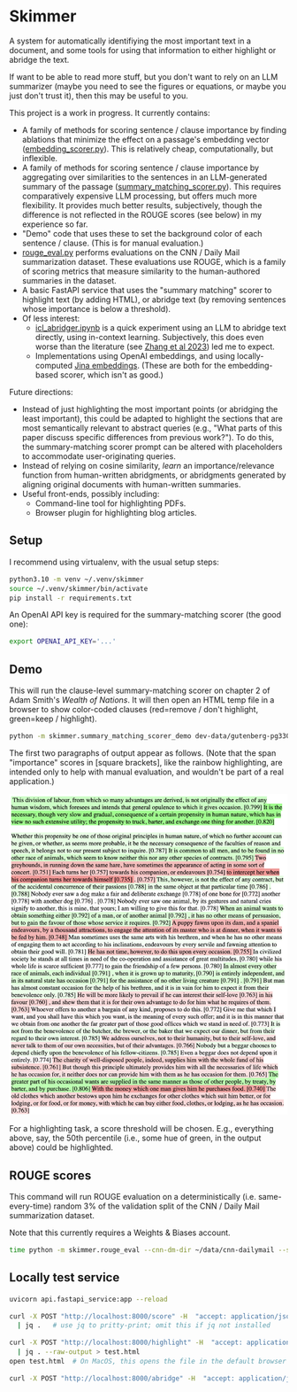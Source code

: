 # Skimmer

A system for automatically identifiying the most important text in a document, and some tools for using that information to either highlight or abridge the text.

If want to be able to read more stuff, but you don't want to rely on an LLM summarizer (maybe you need to see the figures or equations, or maybe you just don't trust it), then this may be useful to you.

This project is a work in progress. It currently contains:
- A family of methods for scoring sentence / clause importance by finding ablations that minimize the effect on a passage's embedding vector ([embedding_scorer.py](skimmer/embedding_scorer.py)). This is relatively cheap, computationally, but inflexible.
- A family of methods for scoring sentence / clause importance by aggregating over similarities to the sentences in an LLM-generated summary of the passage ([summary_matching_scorer.py](skimmer/summary_matching_scorer.py)). This requires comparatively expensive LLM processing, but offers much more flexibility. It provides much better results, subjectively, though the difference is not reflected in the ROUGE scores (see below) in my experience so far.
- "Demo" code that uses these to set the background color of each sentence / clause. (This is for manual evaluation.)
- [rouge_eval.py](skimmer/rouge_eval.py) performs evaluations on the CNN / Daily Mail summarization dataset. These evaluations use ROUGE, which is a family of scoring metrics that measure similarity to the human-authored summaries in the dataset.
- A basic FastAPI service that uses the "summary matching" scorer to highlight text (by adding HTML), or abridge text (by removing sentences whose importance is below a threshold).
- Of less interest:
  - [icl_abridger.ipynb](notebooks/icl_abridger.ipynb) is a quick experiment using an LLM to abridge text directly, using in-context learning. Subjectively, this does even worse than the literature (see [Zhang et al 2023](https://arxiv.org/abs/2304.04193)) led me to expect.
  - Implementations using OpenAI embeddings, and using locally-computed [Jina embeddings](https://huggingface.co/jinaai/jina-embeddings-v2-small-en). (These are both for the embedding-based scorer, which isn't as good.)

Future directions:
- Instead of just highlighting the most important points (or abridging the least important), this could be adapted to highlight the sections that are most semantically relevant to abstract queries (e.g., "What parts of this paper discuss specific differences from previous work?"). To do this, the summary-matching scorer prompt can be altered with placeholders to accommodate user-originating queries.
- Instead of relying on cosine similarity, *learn* an importance/relevance function from human-written abridgments, or abridgments generated by aligning original documents with human-written summaries.
- Useful front-ends, possibly including:
  - Command-line tool for highlighting PDFs.
  - Browser plugin for highlighting blog articles.

## Setup

I recommend using virtualenv, with the usual setup steps:
```bash
python3.10 -m venv ~/.venv/skimmer
source ~/.venv/skimmer/bin/activate
pip install -r requirements.txt
```

An OpenAI API key is required for the summary-matching scorer (the good one):
```bash
export OPENAI_API_KEY='...'
```

## Demo
This will run the clause-level summary-matching scorer on chapter 2 of Adam Smith's _Wealth of Nations_. It will then open an HTML temp file in a browser to show color-coded clauses (red=remove / don't highlight, green=keep / highlight).

```bash
python -m skimmer.summary_matching_scorer_demo dev-data/gutenberg-pg3300-excerpt02-trunc.txt --method clause-summary-matching  --cache-dir /tmp/skimmer
```

The first two paragraphs of output appear as follows. (Note that the span "importance" scores in \[square brackets\], like the rainbow highlighting, are intended only to help with manual evaluation, and wouldn't be part of a real application.)

![Screenshot of example output](resources/smith-example.png)

For a highlighting task, a score threshold will be chosen. E.g., everything above, say, the 50th percentile (i.e., some hue of green, in the output above) could be highlighted.

## ROUGE scores

This command will run ROUGE evaluation on a deterministically (i.e. same-every-time) random 3% of the validation split of the CNN / Daily Mail summarization dataset.  

Note that this currently requires a Weights & Biases account.

```bash
time python -m skimmer.rouge_eval --cnn-dm-dir ~/data/cnn-dailymail --split validation --subset 0.03 --work-dir ~/data/skimmer --sweep resources/rouge-sweep-config.yaml
```

## Locally test service
```bash
uvicorn api.fastapi_service:app --reload
```

```bash
curl -X POST "http://localhost:8000/score" -H  "accept: application/json" -H  "Content-Type: application/json" -d "{\"text\":\"Stocks fell today. Tech stocks led the sell-off, falling 5%. A spokesperson for Microsoft said not to worry. This person reminded us that stocks go up and down all the time. Nevertheless, Microsoft fell 10% on news that bad stuff might happen.\"}" \
  | jq .   # use jq to pritty-print; omit this if jq not installed
```

```bash
curl -X POST "http://localhost:8000/highlight" -H  "accept: application/json" -H  "Content-Type: application/json" -d "{\"text\":\"Stocks fell today. Tech stocks led the sell-off, falling 5%. A spokesperson for Microsoft said not to worry. This person reminded us that stocks go up and down all the time. Nevertheless, Microsoft fell 10% on news that bad stuff might happen.\", \"proportion\": 0.25}" \
  | jq . --raw-output > test.html
open test.html  # On MacOS, this opens the file in the default browser
```

```bash
curl -X POST "http://localhost:8000/abridge" -H  "accept: application/json" -H  "Content-Type: application/json" -d "{\"text\":\"Stocks fell today. Tech stocks led the sell-off, falling 5%. A spokesperson for Microsoft said not to worry. This person reminded us that stocks go up and down all the time. Nevertheless, Microsoft fell 10% on news that bad stuff might happen.\", \"keep\": 0.25}"
```

